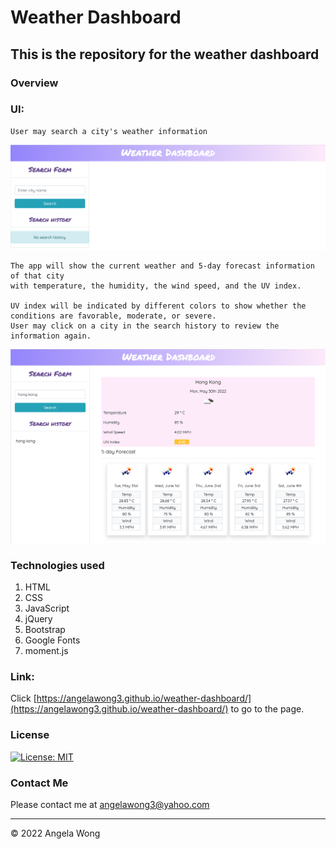 # Weather Dashboard

## This is the repository for the weather dashboard

### Overview

### UI:

```
User may search a city's weather information
```

![search](./assets/images/search.png)

```
The app will show the current weather and 5-day forecast information of that city
with temperature, the humidity, the wind speed, and the UV index.

UV index will be indicated by different colors to show whether the conditions are favorable, moderate, or severe.
User may click on a city in the search history to review the information again.
```

![diaplay-weather-cards](./assets/images/display.png)

### Technologies used

1. HTML
2. CSS
3. JavaScript
4. jQuery
5. Bootstrap
6. Google Fonts
7. moment.js

### Link:

Click [https://angelawong3.github.io/weather-dashboard/](https://angelawong3.github.io/weather-dashboard/) to go to the page.

### License

[![License: MIT](https://img.shields.io/badge/License-MIT-yellow.svg)](https://opensource.org/licenses/MIT)

### Contact Me

Please contact me at angelawong3@yahoo.com

---

© 2022 Angela Wong
